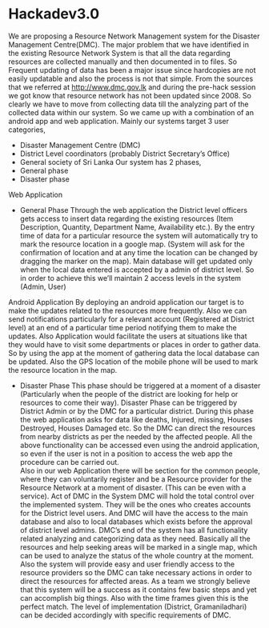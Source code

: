 # Hackadev3.0

We are proposing a Resource Network Management system for the Disaster Management Centre(DMC). The major problem that we have identified in the existing Resource Network System is that all the data regarding resources are collected manually and then documented in to files. So Frequent updating of data has been a major issue since hardcopies are not easily updatable and also the process is not that simple. From the sources that we referred at http://www.dmc.gov.lk and during the pre-hack session we got know that resource network has not been updated since 2008. So clearly we have to move from collecting data till the analyzing part of the collected data within our system. So we came up with a combination of an android app and web application. 
Mainly our systems target 3 user categories,
  - Disaster Management Centre (DMC)
  - District Level coordinators (probably District Secretary’s Office)
  - General society of Sri Lanka
Our system has 2 phases,
  - General phase
  - Disaster phase
  
Web Application
  - General Phase
Through the web application the District level officers gets access to insert data regarding the existing resources (Item Description, Quantity, Department Name, Availability etc.). By the entry time of data for a particular resource the system will automatically try to mark the resource location in a google map. (System will ask for the confirmation of location and at any time the location can be changed by dragging the marker on the map). Main database will get updated only when the local data entered is accepted by a admin of district level. So in order to achieve this we’ll maintain 2 access levels in the system (Admin, User)

Android Application
By deploying an android application our target is to make the updates related to the resources more frequently. Also we can send notifications particularly for a relevant account (Registered at District level) at an end of a particular time period notifying them to make the updates. Also Application would facilitate the users at situations like that they would have to visit some departments or places in order to gather data. So by using the app at the moment of gathering data the local database can be updated. Also the GPS location of the mobile phone will be used to mark the resource location in the map.

- Disaster Phase
This phase should be triggered at a moment of a disaster (Particularly when the people of the district are looking for help or resources to come their way). Disaster Phase can be triggered by District Admin or by the DMC for a particular district. During this phase the web application asks for data like deaths, Injured, missing, Houses Destroyed, Houses Damaged etc. So the DMC can direct the resources from nearby districts as per the needed by the affected people. All the above functionality can be accessed even using the android application, so even if the user is not in a position to access the web app the procedure can be carried out.  
Also in our web Application there will be section for the common people, where they can voluntarily register and be a Resource provider for the Resource Network at a moment of disaster. (This can be even with a service).
Act of DMC in the System
DMC will hold the total control over the implemented system. They will be the ones who creates accounts for the District level users. And DMC will have the access to the main database and also to local databases which exists before the approval of district level admins. DMC’s end of the system has all functionality related analyzing and categorizing data as they need. Basically all the resources and help seeking areas will be marked in a single map, which can be used to analyze the status of the whole country at the moment. Also the system will provide easy and user friendly access to the resource providers so the DMC can take necessary actions in order to direct the resources for affected areas. 
As a team we strongly believe that this system will be a success as it contains few basic steps and yet can accomplish big things. Also with the time frames given this is the perfect match. The level of implementation (District, Gramaniladhari) can be decided accordingly with specific requirements of DMC. 





















